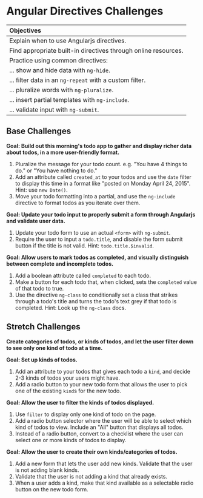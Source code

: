 # Angular Directives Challenges

| Objectives |
| :--- |
| Explain when to use Angularjs directives. |
| Find appropriate built-in directives through online resources. |
| Practice using common directives: |
| ... show and hide data with `ng-hide`. |
| ... filter data in an `ng-repeat` with a custom filter. |
| ... pluralize words with `ng-pluralize`. |
| ... insert partial templates with `ng-include`. |
| ... validate input with `ng-submit`. |

## Base Challenges

**Goal: Build out this morning's todo app to gather and display richer data about todos, in a more user-friendly format.**

1. Pluralize the message for your todo count. e.g. "You have 4 things to do." or "You have nothing to do."
1. Add an attribute called `created_at` to your todos and use the `date` filter to display this time in a format like "posted on Monday April 24, 2015". Hint: use `new Date()`.
1. Move your todo formatting into a partial, and use the `ng-include` directive to format todos as you iterate over them.

**Goal: Update your todo input to properly submit a form through Angularjs and validate user data.**

1. Update your todo form to use an actual `<form>` with `ng-submit`.
1. Require the user to input a `todo.title`, and disable the form submit button if the title is not valid. Hint: `todo.title.$invalid`.

**Goal: Allow users to mark todos as completed, and visually distinguish between complete and incomplete todos.**

1. Add a boolean attribute called `completed` to each todo.
1. Make a button for each todo that, when clicked, sets the `completed` value of that todo to true.
1. Use the directive `ng-class` to conditionally set a class that strikes through a todo's title and turns the todo's text grey if that todo is completed. Hint: Look up the `ng-class` docs.

## Stretch Challenges

**Create categories of todos, or kinds of todos, and let the user filter down to see only one kind of todo at a time.**

**Goal: Set up kinds of todos.**

1. Add an attribute to your todos that gives each todo a `kind`, and decide 2-3 kinds of todos your users might have.
1. Add a radio button to your new todo form that allows the user to pick one of the existing `kind`s for the new todo.

<!--1. Update your new todo form's validations to require that the user select a kind.-->

**Goal: Allow the user to filter the kinds of todos displayed.**

1. Use `filter` to display only one kind of todo on the page.  
1. Add a radio button selector where the user will be able to select which kind of todos to view. Include an "All" button that displays all todos.
1. Instead of a radio button, convert to a checklist where the user can select one or more kinds of todos to display.

**Goal: Allow the user to create their own kinds/categories of todos.**

1. Add a new form that lets the user add new kinds. Validate that the user is not adding blank kinds.
2. Validate that the user is not adding a kind that already exists.
2. When a user adds a kind, make that kind available as a selectable radio button on the new todo form.

